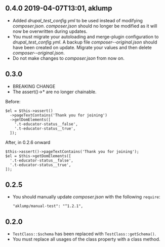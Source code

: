 ## 0.4.0 2019-04-07T13:01, aklump

* Added _drupal_test_config.yml_ to be used instead of modifying _composer.json_.  _composer.json_ should no longer be modified as it will now be overwritten during updates.
* You must migrate your autoloading and merge-plugin configuration to _drupal_test_config.yml_.  A backup file _composer--original.json_ should have been created on update.  Migrate your values and then delete _composer--original.json_.
* Do not make changes to _composer.json_ from now on.

## 0.3.0

* BREAKING CHANGE
* The assert()->* are no longer chainable.

Before:

    $el = $this->assert()
      ->pageTextContains('Thank you for joining')
      ->getDomElements([
        '.t-educator-status__false',
        '.t-educator-status__true',
      ]);
    
After, in 0.2.6 onward

    $this->assert()->pageTextContains('Thank you for joining');
    $el = $this->getDomElements([
      '.t-educator-status__false',
      '.t-educator-status__true',
    ]);    
  
## 0.2.5

* You should manually update _composer.json_ with the following `require`:

      "aklump/manual-test": "^1.2.1",

## 0.2.0

* `TestClass::$schema` has been replaced with `TestClass::getSchema()`.
* You must replace all usages of the class property with a class method.
